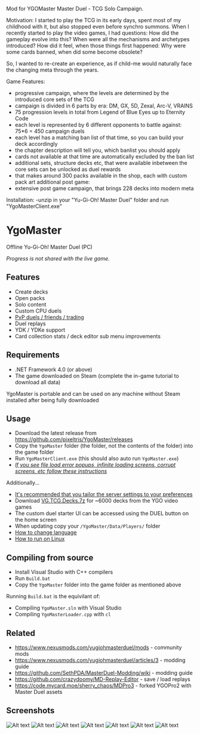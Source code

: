 Mod for YGOMaster
Master Duel - TCG Solo Campaign.

Motivation:
I started to play the TCG in its early days, spent most of my childhood with it, but also stopped even before synchro summons. When I recently started to play the video games, I had questions:
How did the gameplay evolve into this?
When were all the mechanisms and archetypes introduced?
How did it feel, when those things first happened: Why were some cards banned, when did some become obsolete?

So, I wanted to re-create an experience, as if child-me would naturally face the changing meta through the years.

Game Features:
- progressive campaign, where the levels are determined by the introduced core sets of the TCG
- campaign is divided in 6 parts by era: DM, GX, 5D, Zexal, Arc-V, VRAINS
- 75 progression levels in total from Legend of Blue Eyes up to Eternity Code
- each level is represented by 6 different opponents to battle against: 75*6 = 450 campaign duels
- each level has a matching ban list of that time, so you can build your deck accordingly
- the chapter description will tell you, which banlist you should apply
- cards not available at that time are automatically excluded by the ban list
- additional sets, structure decks etc, that were available inbetween the core sets can be unlocked as duel rewards
- that makes around 300 packs available in the shop, each with custom pack art
additional post game:
- extensive post game campaign, that brings 228 decks into modern meta

Installation:
-unzip in your "Yu-Gi-Oh! Master Duel" folder and run "YgoMasterClient.exe"


# YgoMaster

Offline Yu-Gi-Oh! Master Duel (PC)

*Progress is not shared with the live game.*

## Features

- Create decks
- Open packs
- Solo content
- Custom CPU duels
- [PvP duels / friends / trading](Docs/PvP.md)
- Duel replays
- YDK / YDKe support
- Card collection stats / deck editor sub menu improvements

## Requirements

- .NET Framework 4.0 (or above)
- The game downloaded on Steam (complete the in-game tutorial to download all data)

YgoMaster is portable and can be used on any machine without Steam installed after being fully downloaded

## Usage

- Download the latest release from https://github.com/pixeltris/YgoMaster/releases
- Copy the `YgoMaster` folder (the folder, not the contents of the folder) into the game folder
- Run `YgoMasterClient.exe` (this should also auto run `YgoMaster.exe`)
- *[If you see file load error popups, infinite loading screens, corrupt screens, etc follow these instructions](Docs/FileLoadError.md)*

Additionally...

- [It's recommended that you tailor the server settings to your preferences](Docs/Settings.md)
- Download [VG.TCG.Decks.7z](https://github.com/pixeltris/YgoMaster/releases/download/v1.4/VG.TCG.Decks.7z) for ~6000 decks from the YGO video games
- The custom duel starter UI can be accessed using the DUEL button on the home screen
- When updating copy your `/YgoMaster/Data/Players/` folder
- [How to change language](Docs/ChangingLanguage.md)
- [How to run on Linux](Docs/Linux.md)

## Compiling from source

- Install Visual Studio with C++ compilers
- Run `Build.bat`
- Copy the `YgoMaster` folder into the game folder as mentioned above

Running `Build.bat` is the equivilant of:

- Compiling `YgoMaster.sln` with Visual Studio
- Compiling `YgoMasterLoader.cpp` with `cl`

## Related

- https://www.nexusmods.com/yugiohmasterduel/mods - community mods
- https://www.nexusmods.com/yugiohmasterduel/articles/3 - modding guide
- https://github.com/SethPDA/MasterDuel-Modding/wiki - modding guide
- https://github.com/crazydoomy/MD-Replay-Editor - save / load replays
- https://code.mycard.moe/sherry_chaos/MDPro3 - forked YGOPro2 with Master Duel assets

## Screenshots

![Alt text](Docs/Pics/ss1.jpg)
![Alt text](Docs/Pics/ss2.jpg)
![Alt text](Docs/Pics/ss3.jpg)
![Alt text](Docs/Pics/ss4.jpg)
![Alt text](Docs/Pics/ss5.jpg)
![Alt text](Docs/Pics/ss6.jpg)
![Alt text](Docs/Pics/ss7.jpg)
